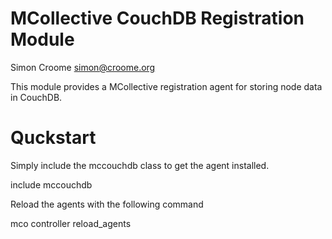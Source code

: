 # MCollective CouchDB Registration Module

Simon Croome <simon@croome.org>

This module provides a MCollective registration agent for storing node data in CouchDB.

# Quckstart

Simply include the mccouchdb class to get the agent installed.

  include mccouchdb

Reload the agents with the following command

  mco controller reload\_agents